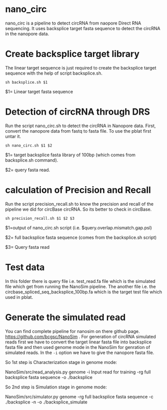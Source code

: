 # nano_circ
nano_circ is a pipeline to detect circRNA from naopore Direct RNA sequencing. It uses backsplice target fasta sequence to detect the circRNA in the nanopore data.

# Create backsplice target library
The linear target sequence is just required to create the backsplice target sequence with the help of script backsplice.sh. 

`sh backsplice.sh $1`

$1= Linear target fasta sequence

# Detection of circRNA through DRS
Run the script nano_circ.sh to detect the circRNA in Nanopore data. First, convert the nanopore data from fastq to fasta file. To use the pblat first untar it.

`sh nano_circ.sh $1 $2`

$1= target backsplice fasta library of 100bp (which comes from backsplice.sh command).

$2= query fasta read.

# calculation of Precision and Recall
Run the script precision_recall.sh to know the precision and recall of the pipeline we did for circBase circRNA. So its better to check in circBase.

`sh precision_recall.sh $1 $2 $3`

$1=output of nano_circ.sh script (i.e. $query.overlap.mismatch.gap.psl)

$2= full backsplice fasta sequence (comes from the backsplice.sh script)

$3= Query fasta read

# Test data
In this folder there is query file i.e. test_read.fa file which is the simulated file which get from running the NanoSim pipeline. The another file i.e. the circbase_spliced_seq_backsplice_100bp.fa which is the target test file which used in pblat. 

# Generate the simulated read
  You can find complete pipeline for nanosim on there github page. https://github.com/bcgsc/NanoSim . For generation of circRNA simulated reads first we have to convert the target linear fasta file into backsplice fasta file and then used genome mode in the NanoSim for genration of simulated reads. In the `-i` option we have to give the nanopore fasta file. 

So 1st step is Characterization stage in genome mode:

NanoSim/src/read_analysis.py genome -i Input read for training -rg full backsplice fasta sequence -o ./backsplice

So 2nd step is Simulation stage in genome mode:

NanoSim/src/simulator.py genome -rg full backsplice fasta sequence -c ./backsplice -n -o ./backsplice_simulate
